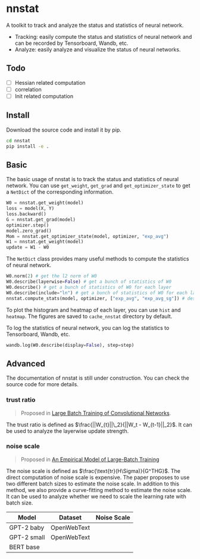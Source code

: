 # nnstat

A toolkit to track and analyze the status and statistics of neural network.

- Tracking: easily compute the status and statistics of neural network and can be recorded by Tensorboard, Wandb, etc.
- Analyze: easily analyze and visualize the status of neural networks.

## Todo

- [ ] Hessian related computation
- [ ] correlation
- [ ] Init related computation

## Install

Download the source code and install it by pip.

```bash
cd nnstat
pip install -e .
```

## Basic

The basic usage of nnstat is to track the status and statistics of neural network. You can use `get_weight`, `get_grad` and `get_optimizer_state` to get a `NetDict` of the corresponding information.

```python
W0 = nnstat.get_weight(model)
loss = model(X, Y)
loss.backward()
G = nnstat.get_grad(model)
optimizer.step()
model.zero_grad()
Mom = nnstat.get_optimizer_state(model, optimizer, "exp_avg")
W1 = nnstat.get_weight(model)
update = W1 - W0
```

The `NetDict` class provides many useful methods to compute the statistics of neural network.

```python
W0.norm(2) # get the l2 norm of W0
W0.describe(layerwise=False) # get a bunch of statistics of W0
W0.describe() # get a bunch of statistics of W0 for each layer
W0.describe(include="ln") # get a bunch of statistics of W0 for each layer whose name contains "ln"
nnstat.compute_stats(model, optimizer, ["exp_avg", "exp_avg_sg"]) # describe weight, grad, optimizer state together
```

To plot the histogram and heatmap of each layer, you can use `hist` and `heatmap`. The figures are saved to `cache_nnstat` directory by default.

To log the statistics of neural network, you can log the statistics to Tensorboard, Wandb, etc.

```python
wandb.log(W0.describe(display=False), step=step)
```

## Advanced

The documentation of nnstat is still under construction. You can check the source code for more details.

### trust ratio

> Proposed in [Large Batch Training of Convolutional Networks](https://arxiv.org/abs/1708.03888).

The trust ratio is defined as $\frac{||W_{t}||\_2}{||W_t - W_{t-1}||_2}$. It can be used to analyze the layerwise update strength.

### noise scale

> Proposed in [An Empirical Model of Large-Batch Training](https://arxiv.org/abs/1812.06162)

The noise scale is defined as $\frac{\text{tr}(H\Sigma)}{G^THG}$. The direct computation of noise scale is expensive. The paper proposes to use two different batch sizes to estimate the noise scale. In addition to this method, we also provide a curve-fitting method to estimate the noise scale. It can be used to analyze whether we need to scale the learning rate with batch size.

| Model       | Dataset     | Noise Scale |
| ----------- | ----------- | ----------- |
| GPT-2 baby  | OpenWebText |             |
| GPT-2 small | OpenWebText |             |
| BERT base   |             |             |
